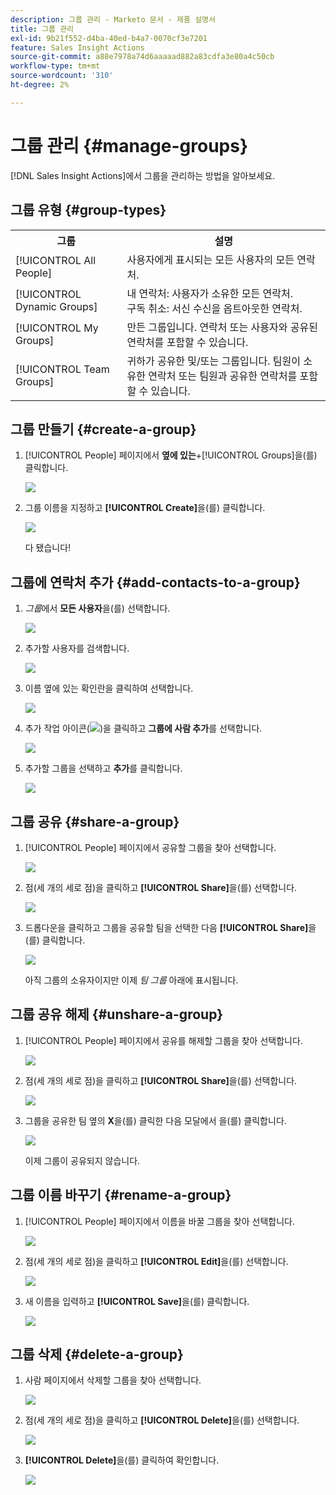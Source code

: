 ```yaml
---
description: 그룹 관리 - Marketo 문서 - 제품 설명서
title: 그룹 관리
exl-id: 9b21f552-d4ba-40ed-b4a7-0070cf3e7201
feature: Sales Insight Actions
source-git-commit: a88e7978a74d6aaaaad882a83cdfa3e80a4c50cb
workflow-type: tm+mt
source-wordcount: '310'
ht-degree: 2%

---
```


# 그룹 관리 {#manage-groups}

[!DNL Sales Insight Actions]에서 그룹을 관리하는 방법을 알아보세요.

## 그룹 유형 {#group-types}

<table>
 <colgroup>
  <col>
  <col>
 </colgroup>
 <tbody>
  <tr>
   <th>그룹</th>
   <th>설명</th>
  </tr>
  <tr>
   <td>[!UICONTROL All People]</td>
   <td>사용자에게 표시되는 모든 사용자의 모든 연락처.</td>
  </tr>
  <tr>
   <td>[!UICONTROL Dynamic Groups]</td>
   <td>내 연락처: 사용자가 소유한 모든 연락처.<br>구독 취소: 서신 수신을 옵트아웃한 연락처.</td>
  </tr>
  <tr>
   <td>[!UICONTROL My Groups]</td>
   <td>만든 그룹입니다. 연락처 또는 사용자와 공유된 연락처를 포함할 수 있습니다.</td>
  </tr>
  <tr>
   <td>[!UICONTROL Team Groups]</td>
   <td>귀하가 공유한 및/또는 그룹입니다. 팀원이 소유한 연락처 또는 팀원과 공유한 연락처를 포함할 수 있습니다.</td>
  </tr>
 </tbody>
</table>

## 그룹 만들기 {#create-a-group}

1. [!UICONTROL People] 페이지에서 **옆에 있는**+[!UICONTROL Groups]을(를) 클릭합니다.

   ![](assets/manage-groups-1.png)

1. 그룹 이름을 지정하고 **[!UICONTROL Create]**&#x200B;을(를) 클릭합니다.

   ![](assets/manage-groups-2.png)

   다 됐습니다!

## 그룹에 연락처 추가 {#add-contacts-to-a-group}

1. _그룹_&#x200B;에서 **모든 사용자**&#x200B;을(를) 선택합니다.

   ![](assets/manage-groups-3.png)

1. 추가할 사용자를 검색합니다.

   ![](assets/manage-groups-4.png)

1. 이름 옆에 있는 확인란을 클릭하여 선택합니다.

   ![](assets/manage-groups-5.png)

1. 추가 작업 아이콘(![](assets/icon-more-actions.png))을 클릭하고 **그룹에 사람 추가**&#x200B;를 선택합니다.

   ![](assets/manage-groups-6.png)

1. 추가할 그룹을 선택하고 **추가**&#x200B;를 클릭합니다.

   ![](assets/manage-groups-7.png)

## 그룹 공유 {#share-a-group}

1. [!UICONTROL People] 페이지에서 공유할 그룹을 찾아 선택합니다.

   ![](assets/manage-groups-8.png)

1. 점(세 개의 세로 점)을 클릭하고 **[!UICONTROL Share]**&#x200B;을(를) 선택합니다.

   ![](assets/manage-groups-9.png)

1. 드롭다운을 클릭하고 그룹을 공유할 팀을 선택한 다음 **[!UICONTROL Share]**&#x200B;을(를) 클릭합니다.

   ![](assets/manage-groups-10.png)

   아직 그룹의 소유자이지만 이제 _팀 그룹_ 아래에 표시됩니다.

## 그룹 공유 해제 {#unshare-a-group}

1. [!UICONTROL People] 페이지에서 공유를 해제할 그룹을 찾아 선택합니다.

   ![](assets/manage-groups-11.png)

1. 점(세 개의 세로 점)을 클릭하고 **[!UICONTROL Share]**&#x200B;을(를) 선택합니다.

   ![](assets/manage-groups-12.png)

1. 그룹을 공유한 팀 옆의 **X**&#x200B;을(를) 클릭한 다음 모달에서 을(를) 클릭합니다.

   ![](assets/manage-groups-13.png)

   이제 그룹이 공유되지 않습니다.

## 그룹 이름 바꾸기 {#rename-a-group}

1. [!UICONTROL People] 페이지에서 이름을 바꿀 그룹을 찾아 선택합니다.

   ![](assets/manage-groups-14.png)

1. 점(세 개의 세로 점)을 클릭하고 **[!UICONTROL Edit]**&#x200B;을(를) 선택합니다.

   ![](assets/manage-groups-15.png)

1. 새 이름을 입력하고 **[!UICONTROL Save]**&#x200B;을(를) 클릭합니다.

   ![](assets/manage-groups-16.png)

## 그룹 삭제 {#delete-a-group}

1. 사람 페이지에서 삭제할 그룹을 찾아 선택합니다.

   ![](assets/manage-groups-17.png)

1. 점(세 개의 세로 점)을 클릭하고 **[!UICONTROL Delete]**&#x200B;을(를) 선택합니다.

   ![](assets/manage-groups-18.png)

1. **[!UICONTROL Delete]**&#x200B;을(를) 클릭하여 확인합니다.

   ![](assets/manage-groups-19.png)
